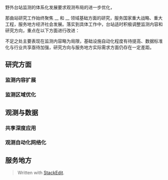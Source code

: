 野外台站监测的体系化发展要求观测布局的进一步优化，

那曲站研究工作始终聚焦 __ 和 __ 领域基础方面的研究，服务国家重大战略、重大工程，服务地方经济社会发展。落实到具体工作中，台站适时积极调整监测内容和研究方向，重点在以下方面进行改进：

不足之处主要表现在监测内容略为局限，基础设施自动化程度有待提高、数据标准化与行业共享亟待加强，研究方向与服务地方实际需求方面仍存在一定差距。
## 研究方面
### 监测内容扩展
### 监测区域优化

## 观测与数据
### 共享深度应用
### 观测自动化网络化

## 服务地方

> Written with [StackEdit](https://stackedit.io/).
<!--stackedit_data:
eyJoaXN0b3J5IjpbLTQyNzQ3MDAyMCwzODE3Mzk5NjEsLTkyNj
YyMzk1NCwyMDg3MTMxNjc3LDI3NTM0OTA3NywtOTY5NjAwMTQz
LC0zNTU2MTEwNTcsLTExOTExMzEzNTksMTc5NjQ5NTYzOCw3Mz
A5OTgxMTZdfQ==
-->